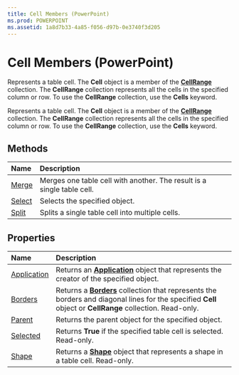 ```yaml
---
title: Cell Members (PowerPoint)
ms.prod: POWERPOINT
ms.assetid: 1a8d7b33-4a85-f056-d97b-0e3740f3d205
---
```



# Cell Members (PowerPoint)
Represents a table cell. The  **Cell** object is a member of the **[CellRange](cellrange-object-powerpoint.md)** collection. The **CellRange** collection represents all the cells in the specified column or row. To use the **CellRange** collection, use the **Cells** keyword.

Represents a table cell. The  **Cell** object is a member of the **[CellRange](cellrange-object-powerpoint.md)** collection. The **CellRange** collection represents all the cells in the specified column or row. To use the **CellRange** collection, use the **Cells** keyword.


## Methods



|**Name**|**Description**|
|:-----|:-----|
|[Merge](cell-merge-method-powerpoint.md)|Merges one table cell with another. The result is a single table cell.|
|[Select](cell-select-method-powerpoint.md)|Selects the specified object.|
|[Split](cell-split-method-powerpoint.md)|Splits a single table cell into multiple cells.|

## Properties



|**Name**|**Description**|
|:-----|:-----|
|[Application](cell-application-property-powerpoint.md)|Returns an  **[Application](application-object-powerpoint.md)** object that represents the creator of the specified object.|
|[Borders](cell-borders-property-powerpoint.md)|Returns a  **[Borders](borders-object-powerpoint.md)** collection that represents the borders and diagonal lines for the specified **Cell** object or **CellRange** collection. Read-only.|
|[Parent](cell-parent-property-powerpoint.md)|Returns the parent object for the specified object.|
|[Selected](cell-selected-property-powerpoint.md)|Returns  **True** if the specified table cell is selected. Read-only.|
|[Shape](cell-shape-property-powerpoint.md)|Returns a  **[Shape](shape-object-powerpoint.md)** object that represents a shape in a table cell. Read-only.|

